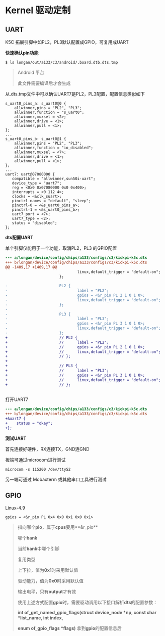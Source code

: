 # Kernel 驱动定制

## UART

K5C 拓展引脚中如PL2，PL3默认配置成GPIO，可复用成UART

**快速确认pin功能**

```
$ ls longan/out/a133/c3/android/.board.dtb.dts.tmp
```

> Android 平台
>
> 此文件需要编译后才会生成

从.dts.tmp文件中可以确认UART7是PL2，PL3配置，配置信息类似如下

```
s_uart0_pins_a: s_uart0@0 {
    allwinner,pins = "PL2", "PL3";
    allwinner,function = "s_uart0";
    allwinner,muxsel = <2>;
    allwinner,drive = <1>;
    allwinner,pull = <1>;
};
...
s_uart0_pins_b: s_uart0@1 {
    allwinner,pins = "PL2", "PL3";
    allwinner,function = "io_disabled";
    allwinner,muxsel = <7>;
    allwinner,drive = <1>;
    allwinner,pull = <1>;
};
...
uart7: uart@07080000 {
   compatible = "allwinner,sun50i-uart";
   device_type = "uart7";
   reg = <0x0 0x07080000 0x0 0x400>;
   interrupts = <0 112 4>;
   clocks = <&clk_suart>;
   pinctrl-names = "default", "sleep";
   pinctrl-0 = <&s_uart0_pins_a>;
   pinctrl-1 = <&s_uart0_pins_b>;
   uart7_port = <7>;
   uart7_type = <2>;
   status = "disabled";
};
```

**dts配置UART**

单个引脚仅能用于一个功能，取消PL2，PL3 的GPIO配置

```diff
--- a/longan/device/config/chips/a133/configs/c3/kickpi-k5c.dts
+++ b/longan/device/config/chips/a133/configs/c3/kickpi-k5c.dts
@@ -1409,17 +1409,17 @@
                                linux,default_trigger = "default-on";
                        };
 
-                       PL2 {
-                               label = "PL2";
-                               gpios = <&r_pio PL 2 1 0 1 0>;
-                               linux,default_trigger = "default-on";
-                       };
-
-                       PL3 {
-                               label = "PL3";
-                               gpios = <&r_pio PL 3 1 0 1 0>;
-                               linux,default_trigger = "default-on";
-                       };
+                       // PL2 {
+                       //      label = "PL2";
+                       //      gpios = <&r_pio PL 2 1 0 1 0>;
+                       //      linux,default_trigger = "default-on";
+                       // };
+
+                       // PL3 {
+                       //      label = "PL3";
+                       //      gpios = <&r_pio PL 3 1 0 1 0>;
+                       //      linux,default_trigger = "default-on";
+                       // };
 
```

打开UART7

```diff
--- a/longan/device/config/chips/a133/configs/c3/kickpi-k5c.dts
+++ b/longan/device/config/chips/a133/configs/c3/kickpi-k5c.dts
+&uart7 {
+    status = "okay";
+};
```

**测试UART**

首先连接好硬件，RX连接TX，GND连GND

板端可通过microcom进行测试

```
microcom -s 115200 /dev/ttyS2
```

另一端可通过 Mobaxterm 或其他串口工具进行测试



## GPIO

Linux-4.9

```
gpios = <&r_pio PL 0x4 0x0 0x1 0x0 0x1>
```

> 指向哪个**pio**，属于**cpus**要用**&r_pio**
>
> 哪个**bank**
>
> 当前**bank**中哪个引脚
>
> 复用类型
>
> 上下拉，值为**0x1**时采用默认值
>
> 驱动能力，值为**0x0**时采用默认值
>
> 输出电平，只有**output**才有效
>
> 使用上述方式配置**gpio**时，需要驱动调用以下接口解析**dts**的配置参数：
>
> **int of_get_named_gpio_flags(struct device_node \*np, const char \*list_name, int index,**
>
> **enum of_gpio_flags \*flags)** 拿到**gpio**的配置信息后
>
> 
